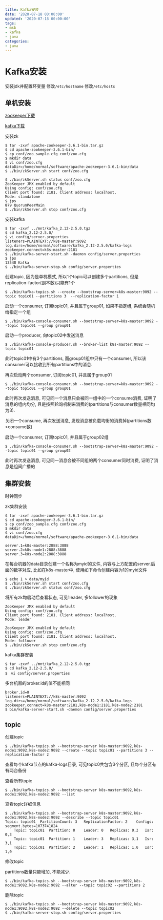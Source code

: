 ```yaml
---
title: Kafka安装
date: '2020-07-18 00:00:00'
updated: '2020-07-18 00:00:00'
tags:
- msb
- kafka
- java
categories:
- java
---
```


# Kafka安装

安装jdk并配置环变量 修改`/etc/hostname` 修改`/etc/hosts`

## 单机安装

[zookeeper下载](https://zookeeper.apache.org/releases.html)

[kafka下载](http://kafka.apache.org/downloads)

安装zk

```shell
$ tar -zxvf apache-zookeeper-3.6.1-bin.tar.gz
$ cd apache-zookeeper-3.6.1-bin/
$ cp conf/zoo_sample.cfg conf/zoo.cfg
$ mkdir data
$ vi conf/zoo.cfg
dataDir=/home/normal/software/apache-zookeeper-3.6.1-bin/data
$ ./bin/zkServer.sh start conf/zoo.cfg 

$ ./bin/zkServer.sh status conf/zoo.cfg
ZooKeeper JMX enabled by default
Using config: conf/zoo.cfg
Client port found: 2181. Client address: localhost.
Mode: standalone
$ jps
879 QuorumPeerMain
$ ./bin/zkServer.sh stop conf/zoo.cfg 
```

安装kafka

```shell
$ tar -zxvf ../mnt/kafka_2.12-2.5.0.tgz
$ cd kafka_2.12-2.5.0/
$ vi config/server.properties
listeners=PLAINTEXT://k8s-master:9092
log.dirs=/home/normal/software/kafka_2.12-2.5.0/kafka-logs
zookeeper.connect=k8s-master:2181
$ ./bin/kafka-server-start.sh -daemon config/server.properties
$ jps
13548 Kafka
$ ./bin/kafka-server-stop.sh config/server.properties
```

创建topic, 因为是单机模式, 所以1个topic可以创建多个partitions, 但是replication-factor(副本数)只能有1个

```shell
$ ./bin/kafka-topics.sh --create --bootstrap-server=k8s-master:9092 --topic topic01 --partitions 3  --replication-factor 1
```

启动一个consumer, 订阅topic01, 并且属于group01, 如果不指定组, 系统会随机给指定一个组

```shell
$ ./bin/kafka-console-consumer.sh --bootstrap-server=k8s-master:9092 --topic topic01 --group group01
```

启动一个producer, 向topic02中发送消息

```shell
$ ./bin/kafka-console-producer.sh --broker-list k8s-master:9092 --topic topic01
```

此时topic01中有3个partitions, 而group01组中只有一个consumer, 所以该consumer可以接收到所有partitions中的消息.

再次启动两个consumer, 订阅topic01, 并且属于group01

```shell
$ ./bin/kafka-console-consumer.sh --bootstrap-server=k8s-master:9092 --topic topic01 --group group01
```

此时再次发送消息, 可见同一个消息只会被同一组中的一个consume消费, 证明了消息的组内均分, 且是按照轮询机制来消费的(partitions与consumer数量相同均为3).

关闭一个consume, 再次发送消息, 发现消息被负载均衡的消费掉(partitions数>consume数)

启动一个consumer, 订阅topic01, 并且属于group02组

```shell
$ ./bin/kafka-console-consumer.sh --bootstrap-server=k8s-master:9092 --topic topic01 --group group02
```

此时再次发送消息, 可见同一消息会被不同组的两个consumer同时消费, 证明了消息是组间广播的

## 集群安装

时钟同步

zk集群安装

```shell
$ tar -zxvf apache-zookeeper-3.6.1-bin.tar.gz
$ cd apache-zookeeper-3.6.1-bin/
$ cp conf/zoo_sample.cfg conf/zoo.cfg
$ mkdir data
$ vi conf/zoo.cfg
dataDir=/home/normal/software/apache-zookeeper-3.6.1-bin/data

server.1=k8s-master:2888:3888
server.2=k8s-node1:2888:3888
server.3=k8s-node2:2888:3888
```

在每台机器的data目录创建一个名称为myid的文件, 内容与上方配置的server.后面的数字对应, 比如在k8s-master中, 使用如下命令创建内容为1的myid文件

```shell
$ echo 1 > data/myid
$ ./bin/zkServer.sh start conf/zoo.cfg
$ ./bin/zkServer.sh status conf/zoo.cfg
```

将所有zk均启动后查看状态, 可见1leader, 多follower的现象

```shell
ZooKeeper JMX enabled by default
Using config: conf/zoo.cfg
Client port found: 2181. Client address: localhost.
Mode: leader

ZooKeeper JMX enabled by default
Using config: conf/zoo.cfg
Client port found: 2181. Client address: localhost.
Mode: follower
$ ./bin/zkServer.sh stop conf/zoo.cfg 
```

kafka集群安装

```shell
$ tar -zxvf ../mnt/kafka_2.12-2.5.0.tgz
$ cd kafka_2.12-2.5.0/
$　vi config/server.properties
```

多台机器的broker.id的值不能相同

```shell
broker.id=0
listeners=PLAINTEXT://k8s-master:9092
log.dirs=/home/normal/software/kafka_2.12-2.5.0/kafka-logs
zookeeper.connect=k8s-master:2181,k8s-node1:2181,k8s-node2:2181
$ bin/kafka-server-start.sh -daemon config/server.properties
```

## topic

创建topic

```shell
$ ./bin/kafka-topics.sh --bootstrap-server k8s-master:9092,k8s-node1:9092,k8s-node2:9092 --create --topic topic01 --partitions 3 --replication-factor 2
```

查看每个kafka节点的kafka-logs目录, 可见topic0共包含3个分区, 且每个分区有有两台备份

查看所有topic

```shell
$ ./bin/kafka-topics.sh --bootstrap-server k8s-master:9092,k8s-node1:9092,k8s-node2:9092 --list
```

查看topic详细信息

```shell
$ ./bin/kafka-topics.sh --bootstrap-server k8s-master:9092,k8s-node1:9092,k8s-node2:9092 --describe --topic topic01
Topic: topic01	PartitionCount: 3	ReplicationFactor: 2	Configs: segment.bytes=1073741824
	Topic: topic01	Partition: 0	Leader: 0	Replicas: 0,3	Isr: 0,3
	Topic: topic01	Partition: 1	Leader: 3	Replicas: 3,1	Isr: 3,1
	Topic: topic01	Partition: 2	Leader: 1	Replicas: 1,0	Isr: 1,0
```

修改topic

partitions数量只能增加, 不能减少.

```shell
$ ./bin/kafka-topics.sh --bootstrap-server k8s-master:9092,k8s-node1:9092,k8s-node2:9092 --alter --topic topic02 --partitions 2
```

删除topic

```shell
$ ./bin/kafka-topics.sh --bootstrap-server k8s-master:9092,k8s-node1:9092,k8s-node2:9092 --delete --topic topic02
$ ./bin/kafka-server-stop.sh config/server.properties
```

